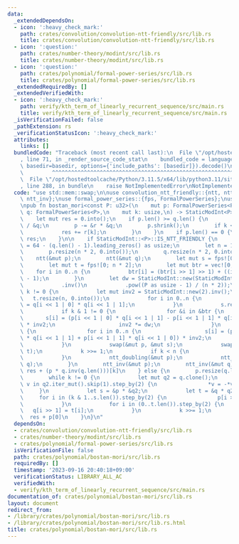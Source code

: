 ```yaml
---
data:
  _extendedDependsOn:
  - icon: ':heavy_check_mark:'
    path: crates/convolution/convolution-ntt-friendly/src/lib.rs
    title: crates/convolution/convolution-ntt-friendly/src/lib.rs
  - icon: ':question:'
    path: crates/number-theory/modint/src/lib.rs
    title: crates/number-theory/modint/src/lib.rs
  - icon: ':question:'
    path: crates/polynomial/formal-power-series/src/lib.rs
    title: crates/polynomial/formal-power-series/src/lib.rs
  _extendedRequiredBy: []
  _extendedVerifiedWith:
  - icon: ':heavy_check_mark:'
    path: verify/kth_term_of_linearly_recurrent_sequence/src/main.rs
    title: verify/kth_term_of_linearly_recurrent_sequence/src/main.rs
  _isVerificationFailed: false
  _pathExtension: rs
  _verificationStatusIcon: ':heavy_check_mark:'
  attributes:
    links: []
  bundledCode: "Traceback (most recent call last):\n  File \"/opt/hostedtoolcache/Python/3.11.5/x64/lib/python3.11/site-packages/onlinejudge_verify/documentation/build.py\"\
    , line 71, in _render_source_code_stat\n    bundled_code = language.bundle(stat.path,\
    \ basedir=basedir, options={'include_paths': [basedir]}).decode()\n          \
    \         ^^^^^^^^^^^^^^^^^^^^^^^^^^^^^^^^^^^^^^^^^^^^^^^^^^^^^^^^^^^^^^^^^^^^^^^^^^^^^^^^^\n\
    \  File \"/opt/hostedtoolcache/Python/3.11.5/x64/lib/python3.11/site-packages/onlinejudge_verify/languages/rust.py\"\
    , line 288, in bundle\n    raise NotImplementedError\nNotImplementedError\n"
  code: "use std::mem::swap;\n\nuse convolution_ntt_friendly::{ntt, ntt_doubling,\
    \ ntt_inv};\nuse formal_power_series::{fps, FormalPowerSeries};\nuse modint::StaticModInt;\n\
    \npub fn bostan_mori<const P: u32>(\n    mut p: FormalPowerSeries<P>,\n    mut\
    \ q: FormalPowerSeries<P>,\n    mut k: usize,\n) -> StaticModInt<P> {\n    q.shrink();\n\
    \    let mut res = 0.into();\n    if p.len() >= q.len() {\n        let r = &p\
    \ / &q;\n        p -= &r * &q;\n        p.shrink();\n        if k < r.len() {\n\
    \            res += r[k];\n        }\n    }\n    if p.len() == 0 {\n        return\
    \ res;\n    }\n\n    if StaticModInt::<P>::IS_NTT_FRIENDLY {\n        let logn\
    \ = 64 - (q.len() - 1).leading_zeros() as usize;\n        let n = 1 << logn;\n\
    \        p.resize(n * 2, 0.into());\n        q.resize(n * 2, 0.into());\n    \
    \    ntt(&mut p);\n        ntt(&mut q);\n        let mut s = fps![0; n * 2];\n\
    \        let mut t = fps![0; n * 2];\n        let mut btr = vec![0; n];\n    \
    \    for i in 0..n {\n            btr[i] = (btr[i >> 1] >> 1) + ((i & 1) << logn\
    \ - 1);\n        }\n        let dw = StaticModInt::new(StaticModInt::<P>::G)\n\
    \            .inv()\n            .pow((P as usize - 1) / (n * 2));\n        while\
    \ k != 0 {\n            let mut inv2 = StaticModInt::new(2).inv();\n         \
    \   t.resize(n, 0.into());\n            for i in 0..n {\n                t[i]\
    \ = q[i << 1 | 0] * q[i << 1 | 1];\n            }\n            s.resize(n, 0.into());\n\
    \            if k & 1 != 0 {\n                for &i in &btr {\n             \
    \       s[i] = (p[i << 1 | 0] * q[i << 1 | 1] - p[i << 1 | 1] * q[i << 1 | 0])\
    \ * inv2;\n                    inv2 *= dw;\n                }\n            } else\
    \ {\n                for i in 0..n {\n                    s[i] = (p[i << 1 | 0]\
    \ * q[i << 1 | 1] + p[i << 1 | 1] * q[i << 1 | 0]) * inv2;\n                }\n\
    \            }\n            swap(&mut p, &mut s);\n            swap(&mut q, &mut\
    \ t);\n            k >>= 1;\n            if k < n {\n                break;\n\
    \            }\n            ntt_doubling(&mut p);\n            ntt_doubling(&mut\
    \ q);\n        }\n        ntt_inv(&mut p);\n        ntt_inv(&mut q);\n       \
    \ res + (p * q.inv(q.len()))[k]\n    } else {\n        p.resize(q.len() - 1, 0.into());\n\
    \        while k != 0 {\n            let mut q2 = q.clone();\n            for\
    \ v in q2.iter_mut().skip(1).step_by(2) {\n                *v = -*v;\n       \
    \     }\n            let s = &p * &q2;\n            let t = &q * q2;\n       \
    \     for i in (k & 1..s.len()).step_by(2) {\n                p[i >> 1] = s[i];\n\
    \            }\n            for i in (0..t.len()).step_by(2) {\n             \
    \   q[i >> 1] = t[i];\n            }\n            k >>= 1;\n        }\n      \
    \  res + p[0]\n    }\n}\n"
  dependsOn:
  - crates/convolution/convolution-ntt-friendly/src/lib.rs
  - crates/number-theory/modint/src/lib.rs
  - crates/polynomial/formal-power-series/src/lib.rs
  isVerificationFile: false
  path: crates/polynomial/bostan-mori/src/lib.rs
  requiredBy: []
  timestamp: '2023-09-16 20:40:18+09:00'
  verificationStatus: LIBRARY_ALL_AC
  verifiedWith:
  - verify/kth_term_of_linearly_recurrent_sequence/src/main.rs
documentation_of: crates/polynomial/bostan-mori/src/lib.rs
layout: document
redirect_from:
- /library/crates/polynomial/bostan-mori/src/lib.rs
- /library/crates/polynomial/bostan-mori/src/lib.rs.html
title: crates/polynomial/bostan-mori/src/lib.rs
---
```

